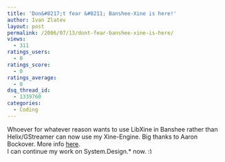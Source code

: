 ```yaml
---
title: 'Don&#8217;t fear &#8211; Banshee-Xine is here!'
author: Ivan Zlatev
layout: post
permalink: /2006/07/13/dont-fear-banshee-xine-is-here/
views:
  - 311
ratings_users:
  - 0
ratings_score:
  - 0
ratings_average:
  - 0
dsq_thread_id:
  - 1339760
categories:
  - Coding
---
```

Whoever for whatever reason wants to use LibXine in Banshee rather than Helix/GStreamer can now use my Xine-Engine. Big thanks to Aaron Bockover. More info [here][1].  
I can continue my work on System.Design.* now. <img src="http://ivanz.com/wp-includes/images/smilies/simple-smile.png" alt=":)" class="wp-smiley" style="height: 1em; max-height: 1em;" />

 [1]: http://ivanz.com/projects/banshee-xine/